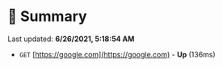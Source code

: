 # 📖 Summary
Last updated: **6/26/2021, 5:18:54 AM**

- `GET` [https://google.com](https://google.com) - **Up** (136ms)
